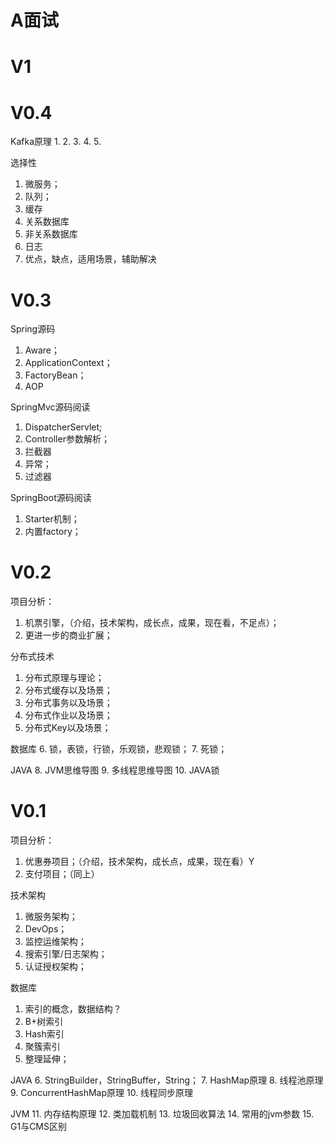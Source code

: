 # A面试

# V1

# V0.4

Kafka原理
1. 
2. 
3. 
4. 
5. 

选择性
1. 微服务；
2. 队列；
3. 缓存
4. 关系数据库
5. 非关系数据库
6. 日志
7. 优点，缺点，适用场景，辅助解决

# V0.3

Spring源码
1. Aware；
2. ApplicationContext；
3. FactoryBean；
4. AOP

SpringMvc源码阅读
1. DispatcherServlet;
2. Controller参数解析；
3. 拦截器
4. 异常；
5. 过滤器

SpringBoot源码阅读
1. Starter机制；
2. 内置factory；

# V0.2

项目分析：
1. 机票引擎，（介绍，技术架构，成长点，成果，现在看，不足点）；
2. 更进一步的商业扩展；

分布式技术
1. 分布式原理与理论；
2. 分布式缓存以及场景；
3. 分布式事务以及场景；
4. 分布式作业以及场景；
5. 分布式Key以及场景；

数据库
6. 锁，表锁，行锁，乐观锁，悲观锁；
7. 死锁；

JAVA
8. JVM思维导图
9. 多线程思维导图
10. JAVA锁


# V0.1

项目分析：
1. 优惠券项目；（介绍，技术架构，成长点，成果，现在看）Y
2. 支付项目；（同上）

技术架构
1. 微服务架构；
2. DevOps；
3. 监控运维架构；
4. 搜索引擎/日志架构；
5. 认证授权架构；

数据库
1. 索引的概念，数据结构？
2. B+树索引
3. Hash索引
4. 聚簇索引
5. 整理延伸；

JAVA
6. StringBuilder，StringBuffer，String；
7. HashMap原理
8. 线程池原理
9. ConcurrentHashMap原理
10. 线程同步原理

JVM
11. 内存结构原理
12. 类加载机制
13. 垃圾回收算法
14. 常用的jvm参数
15. G1与CMS区别
